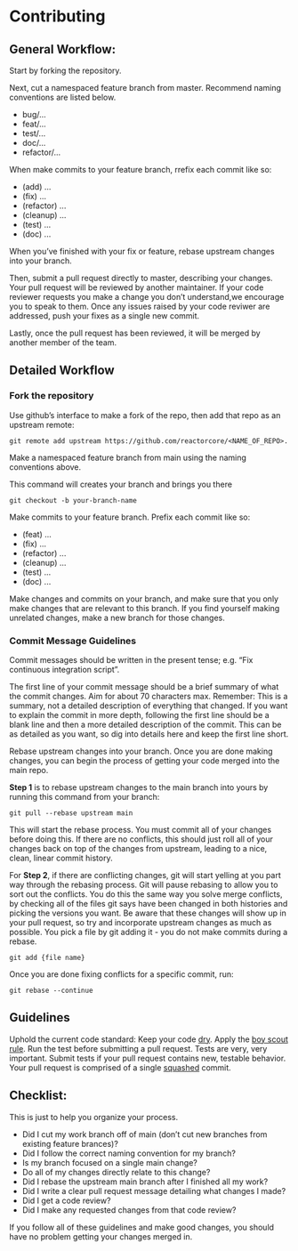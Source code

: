 # Contributing
## General Workflow:
  Start by forking the repository.

  Next, cut a namespaced feature branch from master. Recommend naming conventions are listed below. 
  - bug/... 
  - feat/... 
  - test/... 
  - doc/... 
  - refactor/... 

  When make commits to your feature branch, rrefix each commit like so: 
  - (add) ...
  - (fix) ...
  - (refactor) ... 
  - (cleanup) ... 
  - (test) ... 
  - (doc) ... 
  
  When you’ve finished with your fix or feature, rebase upstream changes into your branch.
  
  Then, submit a pull request directly to master, describing your changes. Your pull request will be reviewed by another maintainer. If your code reviewer requests you make a change you don’t understand,we encourage you to speak to them. Once any issues raised by your code reviwer are addressed, push your fixes as a single new commit. 
  
  Lastly, once the pull request has been reviewed, it will be merged by another member of the team.

## Detailed Workflow
### Fork the repository
 Use github’s interface to make a fork of the repo, then add that repo as an upstream remote: 
 ```
 git remote add upstream https://github.com/reactorcore/<NAME_OF_REPO>.
 ```
Make a namespaced feature branch from main using the naming conventions above.
 
This command will creates your branch and brings you there
```
git checkout -b your-branch-name
```

Make commits to your feature branch. 
Prefix each commit like so:
-  (feat) ...
-  (fix) ...
-  (refactor) ... 
-  (cleanup) ... 
-  (test) ... 
-  (doc) ... 
 
 
 Make changes and commits on your branch, and make sure that you only make changes that are relevant to this branch. If you find yourself making unrelated changes, make a new branch for those changes. 
 
 ### Commit Message Guidelines 
 
 Commit messages should be written in the present tense; 
 e.g. “Fix continuous integration script”. 
 
 The first line of your commit message should be a brief summary of what the commit changes. Aim for about 70 characters max. 
 Remember: This is a summary, not a detailed description of everything that changed. If you want to explain the commit in more depth, following the first line should be a blank line and then a more detailed description of the commit. This can be as detailed as you want, so dig into details here and keep the first line short. 
 
 Rebase upstream changes into your branch. 
 Once you are done making changes, you can begin the process of getting your code merged into the main repo. 
 
**Step 1** is to rebase upstream changes to the main branch into yours by running this command from your branch: 
```
git pull --rebase upstream main
```
This will start the rebase process. You must commit all of your changes before doing this. If there are no conflicts, this should just roll all of your changes back on top of the changes from upstream, leading to a nice, clean, linear commit history. 

For **Step 2**, if there are conflicting changes, git will start yelling at you part way through the rebasing process. Git will pause rebasing to allow you to sort out the conflicts. You do this the same way you solve merge conflicts, by checking all of the files git says have been changed in both histories and picking the versions you want. Be aware that these changes will show up in your pull request, so try and incorporate upstream changes as much as possible. You pick a file by git adding it - you do not make commits during a rebase. 
```
git add {file name}
```
Once you are done fixing conflicts for a specific commit, run: 
```
git rebase --continue
```

## Guidelines
Uphold the current code standard: Keep your code [dry](https://metova.com/dry-programming-practices/). Apply the [boy scout rule](https://deviq.com/boy-scout-rule/#:~:text=Leave%20your%20code%20better%20than%20you%20found%20it.&text=The%20Boy%20Scout%20Rule%20can,cleaner%20than%20they%20found%20it). Run the test before submitting a pull request. Tests are very, very important. Submit tests if your pull request contains new, testable behavior. Your pull request is comprised of a single [squashed](https://medium.com/@slamflipstrom/a-beginners-guide-to-squashing-commits-with-git-rebase-8185cf6e62ec) commit.

## Checklist:
This is just to help you organize your process.
- Did I cut my work branch off of main (don’t cut new branches from existing feature brances)? 
- Did I follow the correct naming convention for my branch? 
- Is my branch focused on a single main change? 
- Do all of my changes directly relate to this change? 
- Did I rebase the upstream main branch after I finished all my work? 
- Did I write a clear pull request message detailing what changes I made? 
- Did I get a code review? 
- Did I make any requested changes from that code review? 

If you follow all of these guidelines and make good changes, you should have no problem getting your changes merged in.